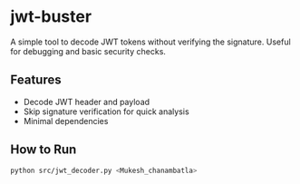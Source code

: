 # jwt-buster

A simple tool to decode JWT tokens without verifying the signature. Useful for debugging and basic security checks.

## Features
- Decode JWT header and payload
- Skip signature verification for quick analysis
- Minimal dependencies

## How to Run

```bash
python src/jwt_decoder.py <Mukesh_chanambatla>